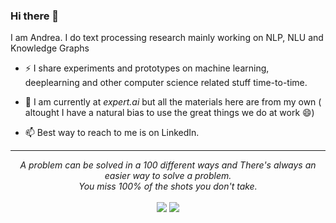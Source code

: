 ### Hi there 👋

I am Andrea. I do text processing research mainly working on NLP,  NLU and Knowledge Graphs

* ⚡ I share experiments and prototypes on machine learning, deeplearning and other computer science related stuff time-to-time.

* 🔭 I am currently at *expert.ai* but all the materials here are from my own ( altought I have a natural bias to use the great things we do at work 😄)

* 📫 Best way to reach to me is on LinkedIn.

<hr/>

<p align="center">
   <i>A problem can be solved in a 100 different ways and There's always an easier way to solve a problem.</i>
   <br>
   <i>You miss 100% of the shots you don't take.</i>
   <br>
<br>
<a target="_blank" href="https://www.linkedin.com/in/andreabelli"><img src="https://img.shields.io/badge/-LinkedIn-0077B5?style=for-the-badge&logo=Linkedin&logoColor=white"></img></a>
<a target="_blank" href="mailto:andrea.belli@gmail.com"><img src="https://img.shields.io/badge/-Gmail-D14836?style=for-the-badge&logo=Gmail&logoColor=white"></img></a>
<br>
</p>       
